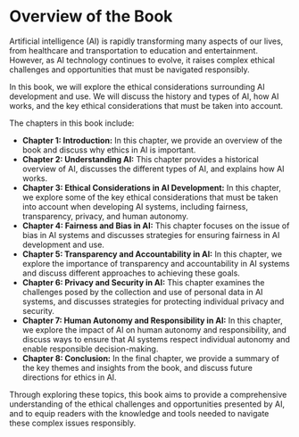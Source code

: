 Overview of the Book
=============================================

Artificial intelligence (AI) is rapidly transforming many aspects of our lives, from healthcare and transportation to education and entertainment. However, as AI technology continues to evolve, it raises complex ethical challenges and opportunities that must be navigated responsibly.

In this book, we will explore the ethical considerations surrounding AI development and use. We will discuss the history and types of AI, how AI works, and the key ethical considerations that must be taken into account.

The chapters in this book include:

* **Chapter 1: Introduction:** In this chapter, we provide an overview of the book and discuss why ethics in AI is important.
* **Chapter 2: Understanding AI:** This chapter provides a historical overview of AI, discusses the different types of AI, and explains how AI works.
* **Chapter 3: Ethical Considerations in AI Development:** In this chapter, we explore some of the key ethical considerations that must be taken into account when developing AI systems, including fairness, transparency, privacy, and human autonomy.
* **Chapter 4: Fairness and Bias in AI:** This chapter focuses on the issue of bias in AI systems and discusses strategies for ensuring fairness in AI development and use.
* **Chapter 5: Transparency and Accountability in AI:** In this chapter, we explore the importance of transparency and accountability in AI systems and discuss different approaches to achieving these goals.
* **Chapter 6: Privacy and Security in AI:** This chapter examines the challenges posed by the collection and use of personal data in AI systems, and discusses strategies for protecting individual privacy and security.
* **Chapter 7: Human Autonomy and Responsibility in AI:** In this chapter, we explore the impact of AI on human autonomy and responsibility, and discuss ways to ensure that AI systems respect individual autonomy and enable responsible decision-making.
* **Chapter 8: Conclusion:** In the final chapter, we provide a summary of the key themes and insights from the book, and discuss future directions for ethics in AI.

Through exploring these topics, this book aims to provide a comprehensive understanding of the ethical challenges and opportunities presented by AI, and to equip readers with the knowledge and tools needed to navigate these complex issues responsibly.
